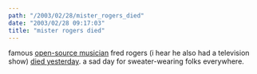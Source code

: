 ```yaml
---
path: "/2003/02/28/mister_rogers_died" 
date: "2003/02/28 09:17:03" 
title: "mister rogers died" 
---
```

<p>famous <a href="http://pbskids.org/rogers/songlist/">open-source musician</a> fred rogers (i hear he also had a television show) <a href="http://pbskids.org/rogers/parents/feb27.html">died yesterday</a>. a sad day for sweater-wearing folks everywhere.</p>